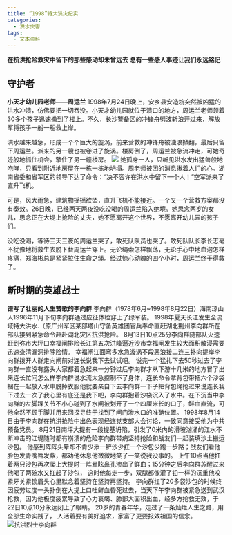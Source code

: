 ```yaml
---
title: “1998”特大洪灾纪实
categories:
  - 洪水灾害
tags:
  - 文本资料
---
```

**在抗洪抢险救灾中留下的那些感动却未曾远去**
**总有一些感人事迹让我们永远铭记**

## 守护者
**小天才幼儿园老师——周运兰**
1998年7月24日晚上，安乡县安造垸突然被凶猛的洪水冲溃，仿佛要把一切吞没。小天才幼儿园就位于溃口的地方，周运兰老师领着30多个孩子迅速撤到了楼上。不久，长沙警备区的冲锋舟劈波斩浪开过来，解放军将孩子一船一船救上岸。

洪水越来越急，形成一个个巨大的旋涡，前来营救的冲锋舟被浊浪掀翻，最后只留下周运兰。派来的另一艘也被卷进了旋涡。楼房倒了，周运兰被急流冲走，可她奇迹般地抓住机会，擎住了另一幢楼房。
![](https://iknow-pic.cdn.bcebos.com/42166d224f4a20a453c91fdd9f529822730ed0d0?x-bce-process=image/resize,m_lfit,w_600,h_800,limit_1)
她孤身一人，只听见洪水发出猛兽般地咆哮，只看到附近地房屋在一栋一栋地坍塌。周老师被困的消息揪着人们的心。湖南省委和省军区的领导下达了命令：“决不容许在洪水中留下一个人！”空军派来了直升飞机。

可是，风大雨急，建筑物摇摇欲坠，直升飞机不能接近。一个又一个营救方案都没有奏效。26日晚，已经两天两夜没吃没喝的周运兰陷入绝境。她思念两岁的女儿，思念正在大堤上抢险的丈夫，她不愿离开这个世界，不愿离开幼儿园的孩子们。

没吃没喝，等待三天三夜的周运兰哭了，敢死队队员也哭了。敢死队队长李长志毫不犹豫地将救生衣脱下替周运兰穿上。无论绳索怎样飘荡，无论手心中地血泡怎样疼痛，郑海彬总是紧紧拉住生命之绳。经过惊心动魄的四个小时，周运兰终于得救了。

## 新时期的英雄战士
**谱写了壮丽的人生赞歌的李向群**
李向群（1978年6月~1998年8月22日）海南琼山人1996年11月下旬李向群通过应征体检穿上了绿军装。
1998年夏天长江发生全流域特大洪水.（原广州军区某部塔山守备英雄团官兵奉命直赶湖北荆州李向群所在部队接到紧急命令赶赴湖北灾区抗洪抢险。
8月13日10点25分李向群随部队火速赶到弥市大坪口幸福闸排险长江第五次洪峰逼近沙市幸福闸发生较大面积散浸需要迅速查清漏洞排除险情。
幸福闸江面弯多水急漩涡不段恶浪接二连三扑向提岸李向群拨开人群走向闸前对连长说我下去试试吧。
说完一个猛扎下去50秒过去了李向群一直没有露头大家都着急起来一分钟过后李向群才从下游十几米的地方冒了出来连长忙问怎么样李向群说水流太急控制不了身体，连长命令拿背包带把六个沙袋捆在一起放入水中脱掉衣服他就要亲自下去李向群一下子把背包绳抢过来说连长我下过去一次了我心里有底还是我下吧，李向群抱着沙袋沉入了水中。在下沉当中李向群的左脚踝关节不小心碰到了水闸被划开了一个四厘米长的口子，鲜血直流，可他全然不顾手脚并用来回探寻终于找到了闸门渗水口的准确位置。
1998年8月14日由于李向群在抗洪抢险中出色表现经连党支部大会讨论，一致同意接受他为中共预备党员。
8月21日南坪大提有一段提基坍陷，引发了0米内的滑坡汹涌的江水不断冲击的江堤随时都有崩溃的危险李向群带病坚持抢险和战友们一起装填沙土搬运沙包。
他感到阵阵头晕却不肯少添一铲沙少扛一个沙包少跑一步路；战友们看他脸色发青嘴唇发紫，都劝他休息他微微地笑了一笑说我没事的。
上午10点当他扛着两只沙包再次爬上大提时一阵晕眩鼻孔渗出了鲜血；15分钟之后李向群苏醒过来他喝了两碗水又扛起了沙包，
这时他每走一步，双腿都像灌了铅一样的沉重他咬紧牙关紧锁眉头心里默念着坚持在坚持再坚持。
李向群扛了20多袋沙包的时候终因疲劳过度一头扑倒在大提上口吐鲜血昏死过去，当天下午李向群被紧急送到武汉抢救，因为他极度疲累导致了心力衰竭、肺部大面积出血，经多方抢救无效，于22日10点10分永远闭上了眼睛。
20岁的青春年华，走过了一条灿烂人生之路，用全部生命实践了，
人活着要有美好追求，家富了更要报效祖国的信念。
![抗洪烈士李向群](https://timgsa.baidu.com/timg?image&quality=80&size=b9999_10000&sec=1606835911468&di=5fdf7965fae93e013b583a40b9a522cf&imgtype=0&src=http%3A%2F%2F5b0988e595225.cdn.sohucs.com%2Fimages%2F20181005%2Fda8dae35ca504529aecfa876d1e0c2a7.jpeg)
